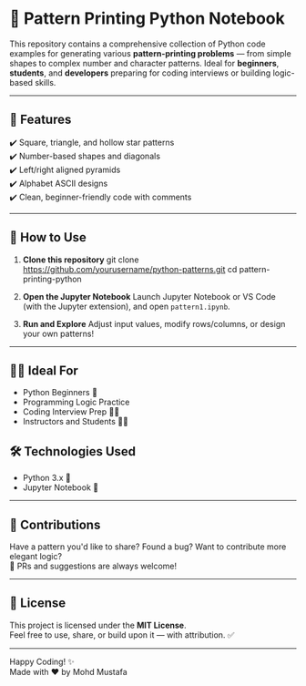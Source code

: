 # 🌟 Pattern Printing Python Notebook

This repository contains a comprehensive collection of Python code examples for generating various **pattern-printing problems** — from simple shapes to complex number and character patterns. Ideal for **beginners**, **students**, and **developers** preparing for coding interviews or building logic-based skills.

---

## 📘 Features

✔️ Square, triangle, and hollow star patterns  
✔️ Number-based shapes and diagonals  
✔️ Left/right aligned pyramids  
✔️ Alphabet ASCII designs  
✔️ Clean, beginner-friendly code with comments

---

## 📁 How to Use

1. **Clone this repository**
git clone https://github.com/yourusername/python-patterns.git
cd pattern-printing-python


2. **Open the Jupyter Notebook**
Launch Jupyter Notebook or VS Code (with the Jupyter extension), and open `pattern1.ipynb`.

3. **Run and Explore**
Adjust input values, modify rows/columns, or design your own patterns!

---

## 🧑‍🎓 Ideal For

- Python Beginners 👶  
- Programming Logic Practice  
- Coding Interview Prep 👨‍💻  
- Instructors and Students 🧑‍🏫  


## 🛠️ Technologies Used

- Python 3.x 🐍  
- Jupyter Notebook 📓  

---

## 🤝 Contributions

Have a pattern you'd like to share? Found a bug? Want to contribute more elegant logic?  
👏 PRs and suggestions are always welcome!

---

## 📄 License

This project is licensed under the **MIT License**.  
Feel free to use, share, or build upon it — with attribution. ✅

---

Happy Coding! ✨  
Made with ❤️ by Mohd Mustafa
